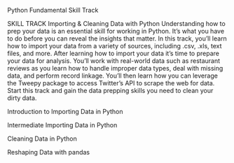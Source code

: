 Python Fundamental Skill Track

SKILL TRACK
Importing & Cleaning Data with Python
Understanding how to prep your data is an essential skill for working in Python. It’s what you have to do before you can reveal the insights that matter. In this track, you’ll learn how to import your data from a variety of sources, including .csv, .xls, text files, and more. After learning how to import your data it’s time to prepare your data for analysis. You’ll work with real-world data such as restaurant reviews as you learn how to handle improper data types, deal with missing data, and perform record linkage. You’ll then learn how you can leverage the Tweepy package to access Twitter’s API to scrape the web for data. Start this track and gain the data prepping skills you need to clean your dirty data.

Introduction to Importing Data in Python

Intermediate Importing Data in Python

Cleaning Data in Python

Reshaping Data with pandas
